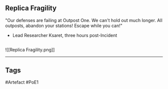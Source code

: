 ## Replica Fragility
"Our defenses are failing at Outpost One. We can't hold out much longer. All outposts, abandon your stations! Escape while you can!"
- Lead Researcher Ksaret, three hours post-Incident
##
![[Replica Fragility.png]]

---
## Tags
#Artefact
#PoE1